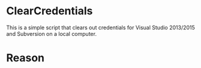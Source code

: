 # ClearCredentials

This is a simple script that clears out credentials for Visual Studio 2013/2015 and Subversion on a local computer.

# Reason
